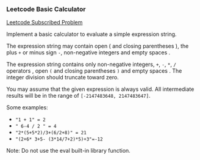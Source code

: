 ### Leetcode Basic Calculator

[Leetcode Subscribed Problem](https://leetcode.com/problems/basic-calculator-iii/description/)

Implement a basic calculator to evaluate a simple expression string.

The expression string may contain open ( and closing parentheses ), the plus `+`
or minus sign `-`, non-negative integers and empty spaces .

The expression string contains only non-negative integers, `+`, `-`, `*`, `/` operators
, open `(` and closing parentheses `)` and empty spaces . The integer division
should truncate toward zero.

You may assume that the given expression is always valid. All intermediate
results will be in the range of `[-2147483648, 2147483647]`.

Some examples:

- `"1 + 1" = 2`
- `" 6-4 / 2 " = 4`
- `"2*(5+5*2)/3+(6/2+8)" = 21`
- `"(2+6* 3+5- (3*14/7+2)*5)+3"=-12`

Note: Do not use the eval built-in library function.